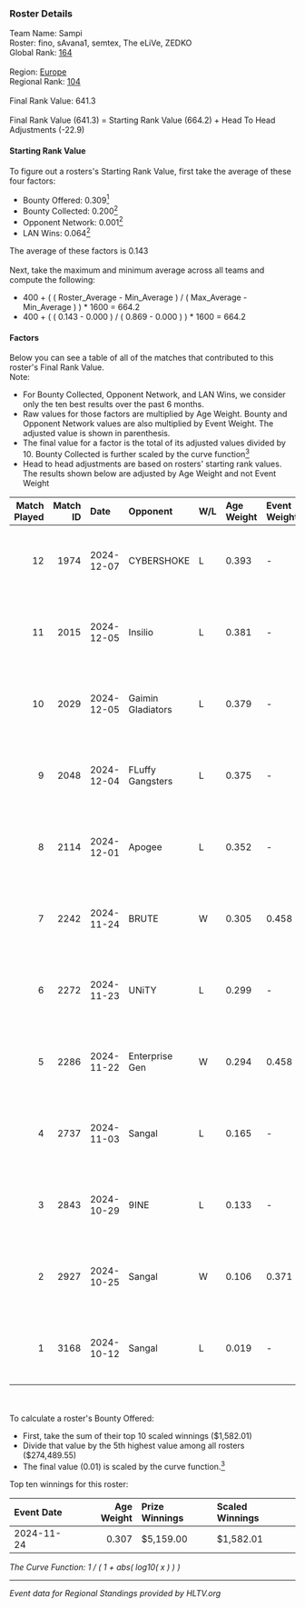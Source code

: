 ### Roster Details<br />
Team Name: Sampi<br />
Roster: fino, sAvana1, semtex, The eLiVe, ZEDKO<br />
Global Rank: [164](../../standings_global_2025_04_07.md)<br />
<br />
Region: [Europe]( ../../standings_europe_2025_04_07.md)<br />
Regional Rank: [104]( ../../standings_europe_2025_04_07.md)<br />
<br />
Final Rank Value:  641.3<br />
<br />
Final Rank Value (641.3) = Starting Rank Value (664.2) + Head To Head Adjustments (-22.9)<br />

#### Starting Rank Value<br />
To figure out a rosters's Starting Rank Value, first take the average of these four factors:<br />
- Bounty Offered: 0.309[<sup>1</sup>](#table2)
- Bounty Collected: 0.200[<sup>2</sup>](#table1)
- Opponent Network: 0.001[<sup>2</sup>](#table1)
- LAN Wins: 0.064[<sup>2</sup>](#table1)

The average of these factors is 0.143<br />
<br />
Next, take the maximum and minimum average across all teams and compute the following:<br />
- 400 + ( ( Roster_Average - Min_Average ) / ( Max_Average - Min_Average ) ) * 1600 = 664.2
- 400 + ( ( 0.143 - 0.000 ) / ( 0.869 - 0.000 ) ) * 1600 = 664.2


#### Factors<br />
Below you can see a table of all of the matches that contributed to this roster's Final Rank Value.<br />
Note:<br />

- For Bounty Collected, Opponent Network, and LAN Wins, we consider only the ten best results over the past 6 months.
- Raw values for those factors are multiplied by Age Weight. Bounty and Opponent Network values are also multiplied by Event Weight. The adjusted value is shown in parenthesis.
- The final value for a factor is the total of its adjusted values divided by 10. Bounty Collected is further scaled by the curve function[<sup>3</sup>](#curveFunction)
- Head to head adjustments are based on rosters' starting rank values. The results shown below are adjusted by Age Weight and not Event Weight
<span id="table1"></span><br />


| Match Played | Match ID | Date       | Opponent          | W/L | Age Weight | Event Weight | Bounty Collected | Opponent Network | LAN Wins  | H2H Adj. | Roster                                   |
| -: | -: | :- | :- | :- | :- | :- | :- | :- | :- | -: | :- |
|           12 |     1974 | 2024-12-07 | CYBERSHOKE        | L   | 0.393      | -            | -                | -                | -         |    -3.78 | fino, sAvana1, semtex, The eLiVe, ZEDKO  |
|           11 |     2015 | 2024-12-05 | Insilio           | L   | 0.381      | -            | -                | -                | -         |    -7.75 | fino, manguss, sAvana1, The eLiVe, ZEDKO |
|           10 |     2029 | 2024-12-05 | Gaimin Gladiators | L   | 0.379      | -            | -                | -                | -         |    -3.96 | fino, manguss, sAvana1, The eLiVe, ZEDKO |
|            9 |     2048 | 2024-12-04 | FLuffy Gangsters  | L   | 0.375      | -            | -                | -                | -         |    -6.09 | fino, manguss, sAvana1, The eLiVe, ZEDKO |
|            8 |     2114 | 2024-12-01 | Apogee            | L   | 0.352      | -            | -                | -                | -         |    -2.76 | fino, manguss, sAvana1, The eLiVe, ZEDKO |
|            7 |     2242 | 2024-11-24 | BRUTE             | W   | 0.305      | 0.458        | 0.002 (0.000)    | 0.047 (0.007)    | 1 (0.305) |     4.39 | fino, manguss, sAvana1, The eLiVe, ZEDKO |
|            6 |     2272 | 2024-11-23 | UNiTY             | L   | 0.299      | -            | -                | -                | -         |    -3.22 | fino, manguss, sAvana1, The eLiVe, ZEDKO |
|            5 |     2286 | 2024-11-22 | Enterprise Gen    | W   | 0.294      | 0.458        | 0.001 (0.000)    | 0.000 (0.000)    | 1 (0.294) |     2.77 | fino, manguss, sAvana1, The eLiVe, ZEDKO |
|            4 |     2737 | 2024-11-03 | Sangal            | L   | 0.165      | -            | -                | -                | -         |    -2.02 | fino, manguss, sAvana1, The eLiVe, ZEDKO |
|            3 |     2843 | 2024-10-29 | 9INE              | L   | 0.133      | -            | -                | -                | -         |    -2.27 | fino, manguss, sAvana1, The eLiVe, ZEDKO |
|            2 |     2927 | 2024-10-25 | Sangal            | W   | 0.106      | 0.371        | 0.014 (0.001)    | 0.148 (0.006)    | 0 (0.000) |     2.07 | fino, manguss, sAvana1, The eLiVe, ZEDKO |
|            1 |     3168 | 2024-10-12 | Sangal            | L   | 0.019      | -            | -                | -                | -         |    -0.23 | fino, manguss, sAvana1, The eLiVe, ZEDKO |

<br />
<span id="table2"></span><br />
To calculate a roster's Bounty Offered:<br />

- First, take the sum of their top 10 scaled winnings ($1,582.01)
- Divide that value by the 5th highest value among all rosters ($274,489.55)
- The final value (0.01) is scaled by the curve function.[<sup>3</sup>](#curveFunction)

Top ten winnings for this roster:<br />

| Event Date | Age Weight | Prize Winnings | Scaled Winnings |
| :- | -: | :- | :- |
| 2024-11-24 |      0.307 | $5,159.00      | $1,582.01       |


<span id="curveFunction"></span>_The Curve Function: 1 / ( 1 + abs( log10( x ) ) )_<br />

---
_Event data for Regional Standings provided by HLTV.org_<br />
